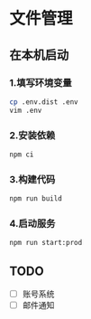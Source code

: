 # 文件管理

## 在本机启动
### 1.填写环境变量
```bash
cp .env.dist .env
vim .env
```

### 2.安装依赖
```bash
npm ci
```

### 3.构建代码
```bash
npm run build
```

### 4.启动服务
```bash
npm run start:prod
```

## TODO
-[ ] 账号系统
-[ ] 邮件通知
